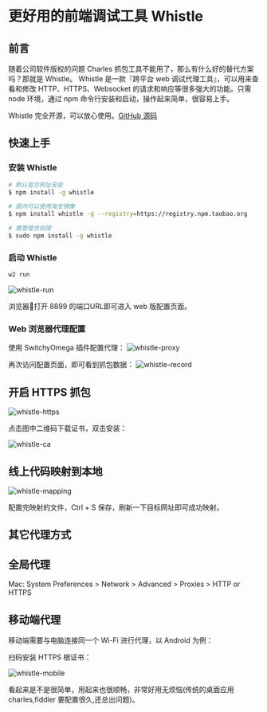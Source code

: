 # 更好用的前端调试工具 Whistle

## 前言

随着公司软件版权的问题 Charles 抓包工具不能用了，那么有什么好的替代方案吗？那就是 Whistle。 Whistle 是一款『跨平台 web 调试代理工具』，可以用来查看和修改 HTTP、HTTPS、Websocket 的请求和响应等很多强大的功能。只需 node 环境，通过 npm 命令行安装和启动，操作起来简单，很容易上手。

Whistle 完全开源，可以放心使用。[GitHub 源码](https://github.com/avwo/whistle)

## 快速上手

### 安装 Whistle

```sh
# 默认官方网址安装
$ npm install -g whistle 

# 国内可以使用淘宝镜像
$ npm install whistle -g --registry=https://registry.npm.taobao.org

# 需管理员权限
$ sudo npm install -g whistle 
```

### 启动 Whistle

```sh
w2 run
```

![whistle-run](../../assets/whistle-run.jpg)

浏览器打开 8899 的端口URL即可进入 web 版配置页面。

### Web 浏览器代理配置

使用 SwitchyOmega 插件配置代理：
![whistle-proxy](../../assets/whistle-proxy.jpg)

再次访问配置页面，即可看到抓包数据：
![whistle-record](../../assets/whistle-record.jpg)

## 开启 HTTPS 抓包

![whistle-https](../../assets/whistle-https.jpg)

点击图中二维码下载证书，双击安装：

![whistle-ca](../../assets/whistle-ca.jpg)

## 线上代码映射到本地

![whistle-mapping](../../assets/whistle-mapping.jpg)

配置完映射的文件，Ctrl + S 保存，刷新一下目标网址即可成功映射。

## 其它代理方式

## 全局代理

Mac: System Preferences > Network > Advanced > Proxies > HTTP or HTTPS

## 移动端代理

移动端需要与电脑连接同一个 Wi-Fi 进行代理，以 Android 为例：

扫码安装 HTTPS 根证书：

![whistle-mobile](../../assets/whistle-mobile.jpeg)

看起来是不是很简单，用起来也很顺畅，非常好用无烦恼(传统的桌面应用 charles,fiddler 要配置很久,还总出问题)。
